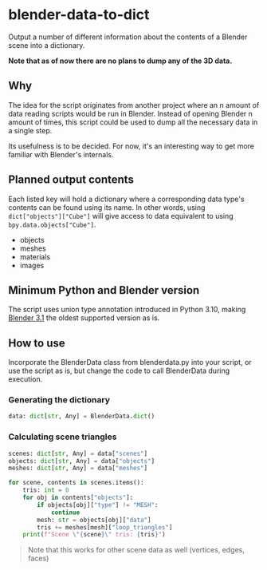 # blender-data-to-dict
Output a number of different information about the contents of a Blender scene into a dictionary.

**Note that as of now there are no plans to dump any of the 3D data.**

## Why

The idea for the script originates from another project where an n amount of data reading scripts would be run in
Blender. Instead of opening Blender n amount of times, this script could be used to dump all the necessary data in a
single step.

Its usefulness is to be decided. For now, it's an interesting way to get more familiar with Blender's internals.

## Planned output contents

Each listed key will hold a dictionary where a corresponding data type's contents can be found using its name. In other
words, using `dict["objects"]["Cube"]` will give access to data equivalent to using `bpy.data.objects["Cube"]`.

- objects
- meshes
- materials
- images

## Minimum Python and Blender version

The script uses union type annotation introduced in Python 3.10, making
[Blender 3.1](https://wiki.blender.org/wiki/Reference/Release_Notes/3.1/Python_API) the oldest supported version as is.

## How to use

Incorporate the BlenderData class from blenderdata.py into your script, or use the script as is, but change the code to
call BlenderData during execution.

### Generating the dictionary

```python
data: dict[str, Any] = BlenderData.dict()
```

### Calculating scene triangles

```python
scenes: dict[str, Any] = data["scenes"]
objects: dict[str, Any] = data["objects"]
meshes: dict[str, Any] = data["meshes"]

for scene, contents in scenes.items():
    tris: int = 0
    for obj in contents["objects"]:
        if objects[obj]["type"] != "MESH":
            continue
        mesh: str = objects[obj]["data"]
        tris += meshes[mesh]["loop_triangles"]
    print(f"Scene \"{scene}\" tris: {tris}")
```

> Note that this works for other scene data as well (vertices, edges, faces)
> 